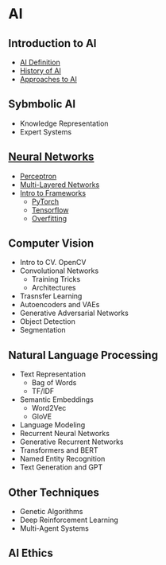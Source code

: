 # AI

## Introduction to AI
 - [AI Definition](https://github.com/microsoft/AI-For-Beginners/blob/main/1-Intro/README.md#different-approaches-to-ai)
 - [History of AI](https://github.com/microsoft/AI-For-Beginners/blob/main/1-Intro/README.md#different-approaches-to-ai)
 - [Approaches to AI](https://github.com/microsoft/AI-For-Beginners/blob/main/1-Intro/README.md#different-approaches-to-ai)

## Sybmbolic AI
 - Knowledge Representation
 - Expert Systems

## [Neural Networks](https://github.com/microsoft/AI-For-Beginners/blob/main/3-NeuralNetworks/README.md)
 - [Perceptron](https://github.com/microsoft/AI-For-Beginners/blob/main/3-NeuralNetworks/03-Perceptron/README.md)
 - [Multi-Layered Networks](https://github.com/microsoft/AI-For-Beginners/blob/main/3-NeuralNetworks/04-OwnFramework/README.md)
 - [Intro to Frameworks](https://github.com/microsoft/AI-For-Beginners/blob/main/3-NeuralNetworks/05-Frameworks/README.md)
   - [PyTorch](https://github.com/microsoft/AI-For-Beginners/blob/main/3-NeuralNetworks/05-Frameworks/IntroPyTorch.ipynb)
   - [Tensorflow](https://github.com/microsoft/AI-For-Beginners/blob/main/3-NeuralNetworks/05-Frameworks/IntroKerasTF.md)
   - [Overfitting](https://github.com/microsoft/AI-For-Beginners/blob/main/3-NeuralNetworks/05-Frameworks/Overfitting.md)

## Computer Vision
 - Intro to CV. OpenCV
 - Convolutional Networks
   - Training Tricks
   - Architectures
 - Trasnsfer Learning
 - Autoencoders and VAEs
 - Generative Adversarial Networks
 - Object Detection
 - Segmentation
 
## Natural Language Processing
 - Text Representation
    - Bag of Words
    - TF/IDF
 - Semantic Embeddings
    - Word2Vec
    - GloVE
 - Language Modeling
 - Recurrent Neural Networks
 - Generative Recurrent Networks
 - Transformers and BERT
 - Named Entity Recognition
 - Text Generation and GPT
## Other Techniques
 - Genetic Algorithms
 - Deep Reinforcement Learning
 - Multi-Agent Systems

## AI Ethics